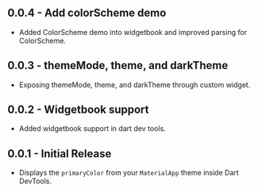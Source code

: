 ## 0.0.4 - Add colorScheme demo

- Added ColorScheme demo into widgetbook and improved parsing for ColorScheme.

## 0.0.3 - themeMode, theme, and darkTheme

- Exposing themeMode, theme, and darkTheme through custom widget.

## 0.0.2 - Widgetbook support

- Added widgetbook support in dart dev tools.

## 0.0.1 - Initial Release

- Displays the `primaryColor` from your `MaterialApp` theme inside Dart DevTools.
